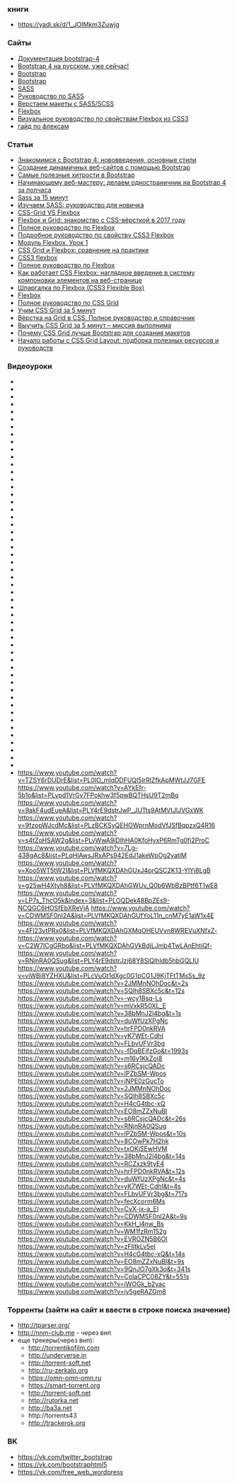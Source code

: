 ### книги
+ https://yadi.sk/d/1_JOIMkm3Zuwjg

### Сайты
+ [Документация bootstrap-4](http://bootstrap-4.ru/)
+ [Bootstrap 4 на русском, уже сейчас!](http://getbootstrap.ru/)
+ [Bootstrap](http://mybootstrap.ru/)
+ [Bootstrap](http://bootstrap-ru.com/)
+ [SASS](https://sass-scss.ru/)
+ [Руководство по SASS](https://tokar.ua/read/6672)
+ [Верстаем макеты с SASS/SCSS](http://www.unix-lab.org/posts/sass/)
+ [Flexbox](http://css.yoksel.ru/flexbox/)
+ [Визуальное руководство по свойствам Flexbox из CSS3](http://css-live.ru/articles/vizualnoe-rukovodstvo-po-svojstvam-flexbox-iz-css3.html)
+ [гайд по флексам](https://css-tricks.com/snippets/css/a-guide-to-flexbox/)


### Статьи
+ [Знакомимся с Bootstrap 4: нововведения, основные стили](https://proglib.io/p/bootstrap-4-part-1/)
+ [Создание динамичных веб-сайтов с помощью Bootstrap](https://helpx.adobe.com/ru/dreamweaver/using/bootstrap.html)
+ [Самые полезные хитрости в Bootstrap](https://medium.com/@stasonmars/%D1%81%D0%B0%D0%BC%D1%8B%D0%B5-%D0%BF%D0%BE%D0%BB%D0%B5%D0%B7%D0%BD%D1%8B%D0%B5-%D1%85%D0%B8%D1%82%D1%80%D0%BE%D1%81%D1%82%D0%B8-%D0%B2-bootstrap-f194058dc177)
+ [Начинающему веб-мастеру: делаем одностраничник на Bootstrap 4 за полчаса](https://habr.com/company/ruvds/blog/350758/)
+ [Sass за 15 минут](https://proglib.io/p/sass-for-15-minutes/)
+ [Изучаем SASS: руководство для новичка](http://www.internet-technologies.ru/articles/izuchaem-sass-rukovodstvo-dlya-novichka.html)
+ [CSS-Grid VS Flexbox](https://proglib.io/p/css-grid-vs-flexbox/)
+ [Flexbox и Grid: знакомство с CSS-вёрсткой в 2017 году](https://tproger.ru/translations/css-flexbox-grid/)
+ [Полное руководство по Flexbox](http://www.internet-technologies.ru/articles/polnoe-rukovodstvo-po-flexbox.html)
+ [Подробное руководство по свойству CSS3 Flexbox](http://www.webmasters.by/articles/html-coding/3467-guide-to-css3-flexbox-properties.html)
+ [Модуль Flexbox. Урок 1](https://webformyself.com/modul-flexbox-urok-1/)
+ [CSS Grid и Flexbox: сравнение на практике](http://htmlbook.ru/blog/css-grid-i-flexbox-sravnenie-na-praktike)
+ [CSS3 flexbox](https://html5book.ru/css3-flexbox/)
+ [Полное руководство по Flexbox](https://tuhub.ru/posts/flexbox-complete-guide)
+ [Как работает CSS Flexbox: наглядное введение в систему компоновки элементов на веб-странице](https://tproger.ru/translations/how-css-flexbox-works/)
+ [Шпаргалка по Flexbox (CSS3 Flexible Box)](https://habr.com/post/313938/)
+ [Flexbox](http://htmlbook.ru/metki/flexbox)
+ [Полное руководство по CSS Grid](https://tuhub.ru/posts/css-grid-complete-guide)
+ [Учим CSS Grid за 5 минут](https://habr.com/company/edison/blog/343614/)
+ [Вёрстка на Grid в CSS. Полное руководство и справочник](https://medium.com/@stasonmars/%D0%B2%D0%B5%CC%88%D1%80%D1%81%D1%82%D0%BA%D0%B0-%D0%BD%D0%B0-grid-%D0%B2-css-%D0%BF%D0%BE%D0%BB%D0%BD%D0%BE%D0%B5-%D1%80%D1%83%D0%BA%D0%BE%D0%B2%D0%BE%D0%B4%D1%81%D1%82%D0%B2%D0%BE-%D0%B8-%D1%81%D0%BF%D1%80%D0%B0%D0%B2%D0%BE%D1%87%D0%BD%D0%B8%D0%BA-220508316f8b)
+ [Выучить CSS Grid за 5 минут – миссия выполнима](https://proglib.io/p/css-grid/)
+ [Почему CSS Grid лучше Bootstrap для создания макетов](https://ru.hexlet.io/blog/posts/css-grid-is-better)
+ [Начало работы с CSS Grid Layout: подборка полезных ресурсов и руководств](https://tproger.ru/translations/getting-started-with-css-grid/)




### Видеоуроки
+ []()
+ []()
+ []()
+ []()
+ []()
+ []()
+ []()
+ []()
+ []()
+ []()
+ []()
+ []()
+ []()
+ []()
+ []()
+ []()
+ []()
+ []()
+ []()
+ []()
+ []()
+ []()
+ []()
+ []()
+ []()
+ []()
+ []()
+ []()
+ []()
+ []()
+ []()
+ []()
+ []()
+ []()
+ []()
+ []()
+ []()
+ []()
+ []()
+ []()
+ []()
+ []()
+ []()
+ []()
+ []()
+ []()
+ []()
+ []()
+ []()
+ []()
+ []()
+ []()
+ []()
https://www.youtube.com/watch?v=TZSY6rDUDrE&list=PL0lO_mIqDDFUQI5lrRlZfkApMWtJJ7GFE
https://www.youtube.com/watch?v=AYkEfr-5b1o&list=PLypd1VrGv7FPokhw3f5pwBQTHsU9T2mBq
https://www.youtube.com/watch?v=9akF4udEueA&list=PLY4rE9dstrJwP_JUTts9AtMVtJlJVGxWK
https://www.youtube.com/watch?v=9fzopWJcdMc&list=PLzBCKSyQEHOWprnModVfJSfBqpzxQ4R16
https://www.youtube.com/watch?v=s4tZoHSAW2g&list=PLvWwA9iDlhHA0KfoHyxP6RmTg0fj2ProC
https://www.youtube.com/watch?v=7Lg-438gAc8&list=PLqHlAwsJRxAPs942EdJ1akeWpOg2yatiM
https://www.youtube.com/watch?v=Xoo5WT5tW2I&list=PLVfMKQXDAhGUxJ4prQSC2K13-YlYj8LgB
https://www.youtube.com/watch?v=g25wH4Xtyh8&list=PLVfMKQXDAhGWUv_Q0b6WbBzBPtf6T1wE8
https://www.youtube.com/watch?v=LP7s_ThcO5k&index=3&list=PLOQDek48BpZEs9-NCQGC6HOSfEbXReVjA
https://www.youtube.com/watch?v=CDWMSF0nI2A&list=PLVfMKQXDAhGUfYoL11n_cnM7yE1aW1x4E
https://www.youtube.com/watch?v=4Fl23vtPRx0&list=PLVfMKQXDAhGXMqOHEUVvn8WREVuXNfxZ-
https://www.youtube.com/watch?v=C2W7ICgGRbo&list=PLVfMKQXDAhGVkBdjLJmb4TwLAnEhtiQf-
https://www.youtube.com/watch?v=RNjnRA0QSug&list=PLY4rE9dstrJzj68Y8SlQlhIdb5hbGQLIU
https://www.youtube.com/watch?v=viWBi8YZHXU&list=PLcVuGt1dXgc0G1pCG1J9KjTFtTMsSs_9z
https://www.youtube.com/watch?v=2JMMnNOhDoc&t=2s
https://www.youtube.com/watch?v=SQIh8SBXc5c&t=12s
https://www.youtube.com/watch?v=-wcy1Bsq-Ls
https://www.youtube.com/watch?v=mVxkR50XL_E
https://www.youtube.com/watch?v=38bMnJ2l4bg&t=1s
https://www.youtube.com/watch?v=duWfUzXPgNc
https://www.youtube.com/watch?v=hrFPD0nkRVA
https://www.youtube.com/watch?v=yK7WEt-CdhI
https://www.youtube.com/watch?v=FLbvUFVr3bg
https://www.youtube.com/watch?v=-fDqBEjfzGo&t=1993s
https://www.youtube.com/watch?v=m16v1KkZoi8
https://www.youtube.com/watch?v=s6RCsjcQADc
https://www.youtube.com/watch?v=IPZbSM-Wpos
https://www.youtube.com/watch?v=iNPE0zGucTo
https://www.youtube.com/watch?v=2JMMnNOhDoc
https://www.youtube.com/watch?v=SQIh8SBXc5c
https://www.youtube.com/watch?v=H4cG4tbc-xQ
https://www.youtube.com/watch?v=EO8mZZxNuBI
https://www.youtube.com/watch?v=s6RCsjcQADc&t=26s
https://www.youtube.com/watch?v=RNjnRA0QSug
https://www.youtube.com/watch?v=IPZbSM-Wpos&t=10s
https://www.youtube.com/watch?v=8COwPk7H2hk
https://www.youtube.com/watch?v=txOKjSEwHVM
https://www.youtube.com/watch?v=38bMnJ2l4bg&t=14s
https://www.youtube.com/watch?v=RCZxzk9tyE4
https://www.youtube.com/watch?v=hrFPD0nkRVA&t=12s
https://www.youtube.com/watch?v=duWfUzXPgNc&t=4s
https://www.youtube.com/watch?v=yK7WEt-CdhI&t=4s
https://www.youtube.com/watch?v=FLbvUFVr3bg&t=717s
https://www.youtube.com/watch?v=fecXcorm6Ms
https://www.youtube.com/watch?v=CvX-jx-a_EI
https://www.youtube.com/watch?v=CDWMSF0nI2A&t=9s
https://www.youtube.com/watch?v=KkH_i4nw_Bs
https://www.youtube.com/watch?v=WM1fzRm152g
https://www.youtube.com/watch?v=EVROZN5B6OI
https://www.youtube.com/watch?v=zFIltkLv5eI
https://www.youtube.com/watch?v=H4cG4tbc-xQ&t=14s
https://www.youtube.com/watch?v=EO8mZZxNuBI&t=9s
https://www.youtube.com/watch?v=9QnJO7gXk3o&t=341s
https://www.youtube.com/watch?v=ColaCPC08ZY&t=551s
https://www.youtube.com/watch?v=iWOGk_b2yac
https://www.youtube.com/watch?v=iy5geRAZGm8


### Торренты (зайти на сайт и ввести в строке поиска значение)
+ http://tparser.org/
+ http://nnm-club.me - через внп
+ еще трекеры(через внп):
  + http://torrentikofilm.com
  + http://underverse.in
  + http://torrent-soft.net
  + http://ru-zerkalo.org
  + https://omn-omn-omn.ru
  + https://smart-torrent.org
  + http://torrent-soft.net
  + http://rutorka.net
  + http://ba3a.net
  + http://torrents43
  + http://trackerok.org

### ВК
+ https://vk.com/twitter_bootstrap
+ https://vk.com/bootstraphtml5
+ https://vk.com/free_web_wordpress
